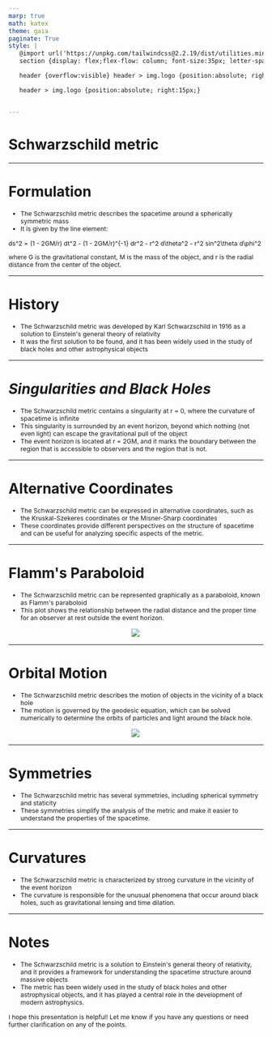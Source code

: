 ```yaml
---
marp: true
math: katex
theme: gaia
paginate: True
style: |
   @import url('https://unpkg.com/tailwindcss@2.2.19/dist/utilities.min.css');
   section {display: flex;flex-flow: column; font-size:35px; letter-spacing:1.4px;}

   header {overflow:visible} header > img.logo {position:absolute; right:15px;}

   header > img.logo {position:absolute; right:15px;}


---
```

<!-- backgroundColor: white -->
<!-- _class: lead -->

 # Schwarzschild metric

---
<style scoped>p,li {font-size:0.84em}</style>

 # Formulation
- The Schwarzschild metric describes the spacetime around a spherically symmetric mass
- It is given by the line element:

ds^2 = (1 - 2GM/r) dt^2 - (1 - 2GM/r)^{-1} dr^2 - r^2 d\theta^2 - r^2 sin^2\theta d\phi^2

where G is the gravitational constant, M is the mass of the object, and r is the radial distance from the center of the object.


---
<style scoped>p,li {font-size:0.92em}</style>

 # History
- The Schwarzschild metric was developed by Karl Schwarzschild in 1916 as a solution to Einstein's general theory of relativity
- It was the first solution to be found, and it has been widely used in the study of black holes and other astrophysical objects


---
<style scoped>p,li {font-size:0.88em}</style>

 # _Singularities and Black Holes_
- The Schwarzschild metric contains a singularity at r = 0, where the curvature of spacetime is infinite
- This singularity is surrounded by an event horizon, beyond which nothing (not even light) can escape the gravitational pull of the object
- The event horizon is located at r = 2GM, and it marks the boundary between the region that is accessible to observers and the region that is not.


---
<style scoped>p,li {font-size:0.92em}</style>

 # Alternative Coordinates
- The Schwarzschild metric can be expressed in alternative coordinates, such as the Kruskal-Szekeres coordinates or the Misner-Sharp coordinates
- These coordinates provide different perspectives on the structure of spacetime and can be useful for analyzing specific aspects of the metric.


---
<style scoped>p,li {font-size:0.88em}</style>

 # Flamm's Paraboloid
- The Schwarzschild metric can be represented graphically as a paraboloid, known as Flamm's paraboloid
- This plot shows the relationship between the radial distance and the proper time for an observer at rest outside the event horizon.
<div style="display: flex; flex: 1 1 auto; flex-flow: row; min-height: 0"><div style="display: flex; flex: 1 1 auto; justify-content: center;min-height:0;min-width:0; margin-bottom:0.1em;;margin-right:0.15em">
<img style='object-fit: contain; max-height:100%; max-width:100%; background-color: rgba(0,0,0,0);' src='https://upload.wikimedia.org/wikipedia/commons/thumb/b/b4/Flamm.jpg/220px-Flamm.jpg'/>
</div>
</div>


---
<style scoped>p,li {font-size:0.88em}</style>

 # Orbital Motion
- The Schwarzschild metric describes the motion of objects in the vicinity of a black hole
- The motion is governed by the geodesic equation, which can be solved numerically to determine the orbits of particles and light around the black hole.
<div style="display: flex; flex: 1 1 auto; flex-flow: row; min-height: 0"><div style="display: flex; flex: 1 1 auto; justify-content: center;min-height:0;min-width:0; margin-bottom:0.1em;;margin-right:0.15em">
<img style='object-fit: contain; max-height:100%; max-width:100%; background-color: rgba(0,0,0,0);' src='https://upload.wikimedia.org/wikipedia/commons/thumb/7/7d/Newton.vs.Schwarzschild.thumbnail.250px.png/220px-Newton.vs.Schwarzschild.thumbnail.250px.png'/>
</div>
</div>


---
<style scoped>p,li {font-size:0.92em}</style>

 # Symmetries
- The Schwarzschild metric has several symmetries, including spherical symmetry and staticity
- These symmetries simplify the analysis of the metric and make it easier to understand the properties of the spacetime.


---
<style scoped>p,li {font-size:0.92em}</style>

 # Curvatures
- The Schwarzschild metric is characterized by strong curvature in the vicinity of the event horizon
- The curvature is responsible for the unusual phenomena that occur around black holes, such as gravitational lensing and time dilation.


---
<style scoped>p,li {font-size:0.88em}</style>

 # Notes
- The Schwarzschild metric is a solution to Einstein's general theory of relativity, and it provides a framework for understanding the spacetime structure around massive objects
- The metric has been widely used in the study of black holes and other astrophysical objects, and it has played a central role in the development of modern astrophysics.

I hope this presentation is helpful! Let me know if you have any questions or need further clarification on any of the points.
